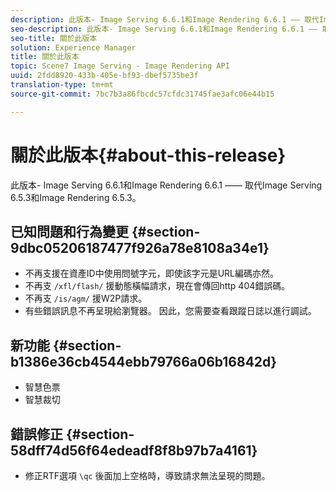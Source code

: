 ```yaml
---
description: 此版本- Image Serving 6.6.1和Image Rendering 6.6.1 —— 取代Image Serving 6.5.3和Image Rendering 6.5.3。
seo-description: 此版本- Image Serving 6.6.1和Image Rendering 6.6.1 —— 取代Image Serving 6.5.3和Image Rendering 6.5.3。
seo-title: 關於此版本
solution: Experience Manager
title: 關於此版本
topic: Scene7 Image Serving - Image Rendering API
uuid: 2fdd8920-433b-405e-bf93-dbef5735be3f
translation-type: tm+mt
source-git-commit: 7bc7b3a86fbcdc57cfdc31745fae3afc06e44b15

---
```



# 關於此版本{#about-this-release}

此版本- Image Serving 6.6.1和Image Rendering 6.6.1 —— 取代Image Serving 6.5.3和Image Rendering 6.5.3。

## 已知問題和行為變更 {#section-9dbc05206187477f926a78e8108a34e1}

* 不再支援在資產ID中使用問號字元，即使該字元是URL編碼亦然。
* 不再支 `/xfl/flash/` 援動態橫幅請求，現在會傳回http 404錯誤碼。
* 不再支 `/is/agm/` 援W2P請求。
* 有些錯誤訊息不再呈現給瀏覽器。 因此，您需要查看跟蹤日誌以進行調試。

## 新功能 {#section-b1386e36cb4544ebb79766a06b16842d}

* 智慧色票
* 智慧裁切

## 錯誤修正 {#section-58dff74d56f64edeadf8f8b97b7a4161}

* 修正RTF選項 `\qc` 後面加上空格時，導致請求無法呈現的問題。

